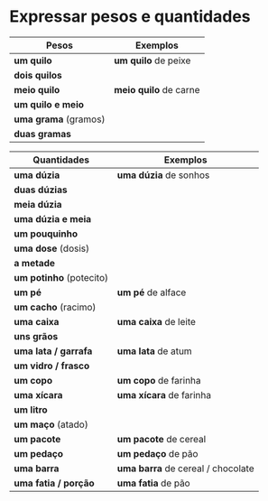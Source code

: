 # Expressar pesos e quantidades

| Pesos | Exemplos |
| -- | -- |
| **um quilo**           | **um quilo** de peixe |
| **dois quilos**        | |
| **meio quilo**         | **meio quilo** de carne |
| **um quilo e meio**    | |
| **uma grama** (gramos) | |
| **duas gramas**        | |

| Quantidades | Exemplos |
| -- | -- |
| **uma dúzia**             | **uma dúzia** de sonhos |
| **duas dúzias**           | |
| **meia dúzia**            | |
| **uma dúzia e meia**      | |
| **um pouquinho**          | |
| **uma dose** (dosis)      | |
| **a metade**              | |
| **um potinho** (potecito) | |
| **um pé**                 | **um pé** de alface |
| **um cacho** (racimo)     | |
| **uma caixa**             | **uma caixa** de leite |
| **uns grãos**             | |
| **uma lata / garrafa**    | **uma lata** de atum |
| **um vidro / frasco**     | |
| **um copo**               | **um copo** de farinha |
| **uma xícara**            | **uma xícara** de farinha |
| **um litro**              | |
| **um maço** (atado)       | |
| **um pacote**             | **um pacote** de cereal |
| **um pedaço**             | **um pedaço** de pão |
| **uma barra**             | **uma barra** de cereal / chocolate|
| **uma fatia / porção**    | **uma fatia** de pão |
